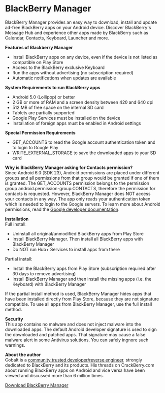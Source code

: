 # BlackBerry Manager
BlackBerry Manager provides an easy way to download, install and update ad-free BlackBerry apps on your Android device. Discover BlackBerry's Message Hub and experience other apps made by BlackBerry such as Calendar, Contacts, Keyboard, Launcher and more.

<b>Features of Blackberry Manager</b>
* Install BlackBerry apps on any device, even if the device is not listed as compatible on Play Store
* Access to the BlackBerry exclusive Keyboard
* Run the apps without advertising (no subscription required)
* Automatic notifications when updates are available
 
<b>System Requirements to run BlackBerry apps</b>
* Android 5.0 (Lollipop) or better
* 2 GB or more of RAM and a screen density between 420 and 640 dpi
* 512 MB of free space on the internal SD card
* Tablets are partially supported
* Google Play Services must be installed on the device
* Installation of foreign apps must be enabled in Android settings

<b>Special Permission Requirements</b>
* GET_ACCOUNTS to read the Google account authentication token and to login to Google Play
* WRITE_EXTERNAL_STORAGE to save the downloaded apps to your SD card

<b>Why is BlackBerry Manager asking for Contacts permission?</b><br>
Since Android 6.0 (SDK 23), Android permissions are placed under different groups and all permissions from that group would be granted if one of them is granted. The GET_ACCOUNTS permission belongs to the permission group android.permission-group.CONTACTS, therefore the permission for contacts is requested. However, BlackBerry Manager does NOT access your contacts in any way. The app only reads your authentication token which is needed to login to the Google servers. To learn more about Android permissions, read the <a href="https://developer.android.com/guide/topics/permissions/requesting.html">Google developer documentation</a>.

<b>Installation</b><br>
Full install:
* Uninstall all original/unmodified BlackBerry apps from Play Store
* Install BlackBerry Manager. Then install all BlackBerry apps with BlackBerry Manager
* Do NOT run Hub+ Services to install apps from there

Partial install:
* Install the BlackBerry apps from Play Store (subscription required after 30 days to remove advertising) 
* Install BlackBerry Manager and then install the missing apps (i.e. the Keyboard) with BlackBerry Manager

If the partial install method is used, BlackBerry Manager hides apps that have been installed directly from Play Store, because they are not signature compatible. To use all apps from BlackBerry Manager, use the full install method.

<b>Security</b><br>
This app contains no malware and does not inject malware into the downloaded apps. The default Android developer signature is used to sign the downloaded and patched apps. That signature may cause a false malware alert in some Antivirus solutions. You can safely ingnore such warnings.

<b>About the author</b><br>
Cobalt is a <a href="http://www.dailyherald.com/article/20160625/business/160629372/">community trusted developer/reverse engineer</a>, strongly dedicated to BlackBerry and its products</a>. His threads on CrackBerry.com about running BlackBerry apps on Android and vice versa have been viewed and discussed more than 6 million times.

<a href="http://cobalt232.github.io/blackberrymanager/">Download BlackBerry Manager</a>
